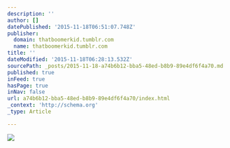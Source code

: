 ```yaml
---
description: ''
author: []
datePublished: '2015-11-18T06:51:07.748Z'
publisher:
  domain: thatboomerkid.tumblr.com
  name: thatboomerkid.tumblr.com
title: ''
dateModified: '2015-11-18T06:28:13.532Z'
sourcePath: _posts/2015-11-18-a74b6b12-bba5-48ed-b8b9-89e4df6f4a70.md
published: true
inFeed: true
hasPage: true
inNav: false
url: a74b6b12-bba5-48ed-b8b9-89e4df6f4a70/index.html
_context: 'http://schema.org'
_type: Article

---
```

![](http://41.media.tumblr.com/b79cb27f964f117d2840da0422d90f75/tumblr_inline_nxwos9THW21rwopi4_500.jpg)